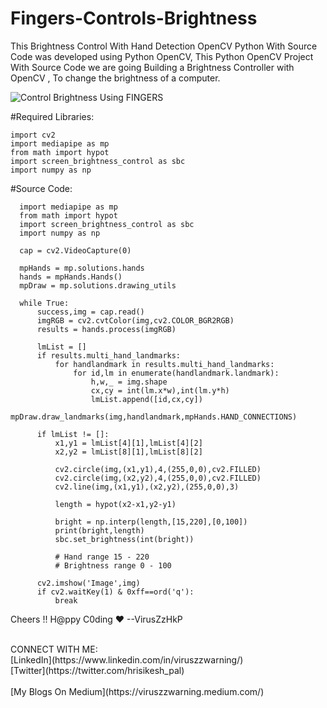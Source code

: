# Fingers-Controls-Brightness
This Brightness Control With Hand Detection OpenCV Python With Source Code was developed using Python OpenCV, This Python OpenCV Project With Source Code we are going Building a Brightness Controller with OpenCV , To change the brightness of a computer.


![Control Brightness Using FINGERS](https://user-images.githubusercontent.com/76624193/146683296-a85c47d9-5b3d-44c9-b7bb-2d2b92101335.gif)

#Required Libraries:<br>

    import cv2
    import mediapipe as mp
    from math import hypot
    import screen_brightness_control as sbc
    import numpy as np
   
#Source Code:<br>

      import mediapipe as mp
      from math import hypot
      import screen_brightness_control as sbc
      import numpy as np

      cap = cv2.VideoCapture(0)

      mpHands = mp.solutions.hands
      hands = mpHands.Hands()
      mpDraw = mp.solutions.drawing_utils

      while True:
          success,img = cap.read()
          imgRGB = cv2.cvtColor(img,cv2.COLOR_BGR2RGB)
          results = hands.process(imgRGB)

          lmList = []
          if results.multi_hand_landmarks:
              for handlandmark in results.multi_hand_landmarks:
                  for id,lm in enumerate(handlandmark.landmark):
                      h,w,_ = img.shape
                      cx,cy = int(lm.x*w),int(lm.y*h)
                      lmList.append([id,cx,cy])
                  mpDraw.draw_landmarks(img,handlandmark,mpHands.HAND_CONNECTIONS)

          if lmList != []:
              x1,y1 = lmList[4][1],lmList[4][2]
              x2,y2 = lmList[8][1],lmList[8][2]

              cv2.circle(img,(x1,y1),4,(255,0,0),cv2.FILLED)
              cv2.circle(img,(x2,y2),4,(255,0,0),cv2.FILLED)
              cv2.line(img,(x1,y1),(x2,y2),(255,0,0),3)

              length = hypot(x2-x1,y2-y1)

              bright = np.interp(length,[15,220],[0,100])
              print(bright,length)
              sbc.set_brightness(int(bright))

              # Hand range 15 - 220
              # Brightness range 0 - 100

          cv2.imshow('Image',img)
          if cv2.waitKey(1) & 0xff==ord('q'):
              break
              
              
      
Cheers !!
H@ppy C0ding ♥
--VirusZzHkP

<br>
CONNECT WITH ME:<br>
[LinkedIn](https://www.linkedin.com/in/viruszzwarning/) <br>
[Twitter](https://twitter.com/hrisikesh_pal)
<br><Br>
[My Blogs On Medium](https://viruszzwarning.medium.com/)
